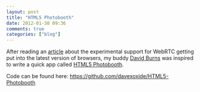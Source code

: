 ```yaml
---
layout: post
title: "HTML5 Photobooth"
date: 2012-01-30 09:36
comments: true
categories: ["blog"]
---
```

After reading an [article](http://arstechnica.com/business/news/2012/01/hands-on-building-an-html5-photo-booth-with-chromes-new-webcam-api.ars) about the experimental support for WebRTC getting put into the latest version of browsers, my buddy [David Burns](https://plus.google.com/102577299588201077107/about) was inspired to write a quick app called [HTML5 Photobooth](http://html5photobooth.com/).

Code can be found here: https://github.com/davexoxide/HTML5-Photobooth